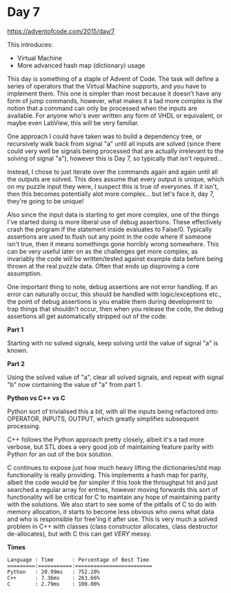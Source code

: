 # Day 7

https://adventofcode.com/2015/day/7

This introduces:
- Virtual Machine
- More advanced hash map (dictionary) usage

This day is something of a staple of Advent of Code.  The task will define a series of operators that the Virtual Machine supports, and you have to implement them.  This one is simpler than most because it doesn't have any form of jump commands, however, what makes it a tad more complex is the notion that a command can only be processed when the inputs are available.  For anyone who's ever written any form of VHDL or equivalent, or maybe even LabView, this will be very familiar.

One approach I could have taken was to build a dependency tree, or recursively walk back from signal "a" until all inputs are solved (since there could very well be signals being processed that are actually irrelevant to the solving of signal "a"), however this is Day 7, so typically that isn't required...

Instead, I chose to just iterate over the commands again and again until all the outputs are solved.  This does assume that every output is unique, which on my puzzle input they were, I suspect this is true of everyones.  If it isn't, then this becomes potentially alot more complex... but let's face it, day 7, they're going to be unique!

Also since the input data is starting to get more complex, one of the things I've started doing is more liberal use of debug assertions.  These effectively crash the program if the statement inside evaluates to False/0.  Typically assertions are used to flush out any point in the code where if someone isn't true, then it means somethings gone horribly wrong somewhere.  This can be very useful later on as the challenges get more complex, as invariably the code will be written/tested against example data before being thrown at the real puzzle data.  Often that ends up disproving a core assumption.

One important thing to note, debug assertions are not error handling.  If an error can naturally occur, this should be handled with logic/exceptions etc., the point of debug assertions is you enable them during development to trap things that shouldn't occur, then when you release the code, the debug assertions all get automatically stripped out of the code.

**Part 1**

Starting with no solved signals, keep solving until the value of signal "a" is known.

**Part 2**

Using the solved value of "a", clear all solved signals, and repeat with signal "b" now containing the value of "a" from part 1.

**Python vs C++ vs C**

Python sort of trivialised this a bit, with all the inputs being refactored into: OPERATOR, INPUTS, OUTPUT, which greatly simplifies subsequent processing.

C++ follows the Python approach pretty closely, albeit it's a tad more verbose, but STL does a very good job of maintaining feature parity with Python for an out of the box solution.

C continues to expose just how much heavy lifting the dictionaries/std map functionality is really providing.  This implements a hash map for parity, albeit the code would be *far* simpler if this took the throughput hit and just searched a regular array for entries, however moving forwards this sort of functionality will be critical for C to maintain any hope of maintaining parity with the solutions.  We also start to see some of the pitfalls of C to do with memory allocation, it starts to become less obvious who owns what data and who is responsible for free'ing it after use.  This is very much a solved problem in C++ with classes (class constructor allocates, class destructor de-allocates), but with C this can get *VERY* messy.

**Times**

    Language : Time      : Percentage of Best Time
    =========:===========:=========================
    Python   : 20.99ms   : 752.20%
    C++      : 7.36ms    : 263.66%
    C        : 2.79ms    : 100.00%
